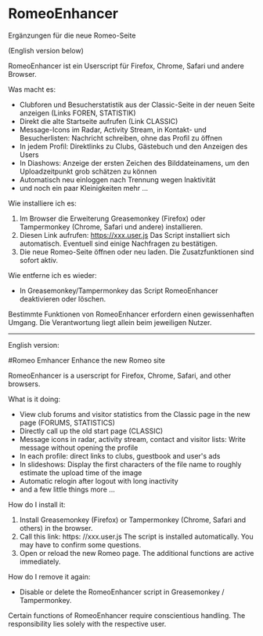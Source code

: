 # RomeoEnhancer
Ergänzungen für die neue Romeo-Seite

(English version below)

RomeoEnhancer ist ein Userscript für Firefox, Chrome, Safari und andere Browser.

Was macht es:
- Clubforen und Besucherstatistik aus der Classic-Seite in der neuen Seite anzeigen (Links FOREN, STATISTIK)
- Direkt die alte Startseite aufrufen (Link CLASSIC)
- Message-Icons im Radar, Activity Stream, in Kontakt- und Besucherlisten: Nachricht schreiben, ohne das Profil zu öffnen
- In jedem Profil: Direktlinks zu Clubs, Gästebuch und den Anzeigen des Users
- In Diashows: Anzeige der ersten Zeichen des Bilddateinamens, um den Uploadzeitpunkt grob schätzen zu können 
- Automatisch neu einloggen nach Trennung wegen Inaktivität
- und noch ein paar Kleinigkeiten mehr ...

Wie installiere ich es:
1. Im Browser die Erweiterung Greasemonkey (Firefox) oder Tampermonkey (Chrome, Safari und andere) installieren.
2. Diesen Link aufrufen: https://xxx.user.js Das Script installiert sich automatisch. Eventuell sind einige Nachfragen zu bestätigen.
3. Die neue Romeo-Seite öffnen oder neu laden. Die Zusatzfunktionen sind sofort aktiv.

Wie entferne ich es wieder:
- In Greasemonkey/Tampermonkey das Script RomeoEnhancer deaktivieren oder löschen.

Bestimmte Funktionen von RomeoEnhancer erfordern einen gewissenhaften Umgang. Die Verantwortung liegt allein beim jeweiligen Nutzer.

-----------------------------
English version:

#Romeo Emhancer
Enhance the new Romeo site

RomeoEnhancer is a userscript for Firefox, Chrome, Safari, and other browsers.

What is it doing:
- View club forums and visitor statistics from the Classic page in the new page (FORUMS, STATISTICS)
- Directly call up the old start page (CLASSIC)
- Message icons in radar, activity stream, contact and visitor lists: Write message without opening the profile
- In each profile: direct links to clubs, guestbook and user's ads
- In slideshows: Display the first characters of the file name to roughly estimate the upload time of the image
- Automatic relogin after logout with long inactivity
- and a few little things more ...

How do I install it:
1. Install Greasemonkey (Firefox) or Tampermonkey (Chrome, Safari and others) in the browser.
2. Call this link: https: //xxx.user.js The script is installed automatically. You may have to confirm some questions.
3. Open or reload the new Romeo page. The additional functions are active immediately.

How do I remove it again:
- Disable or delete the RomeoEnhancer script in Greasemonkey / Tampermonkey.

Certain functions of RomeoEnhancer require conscientious handling. The responsibility lies solely with the respective user.
